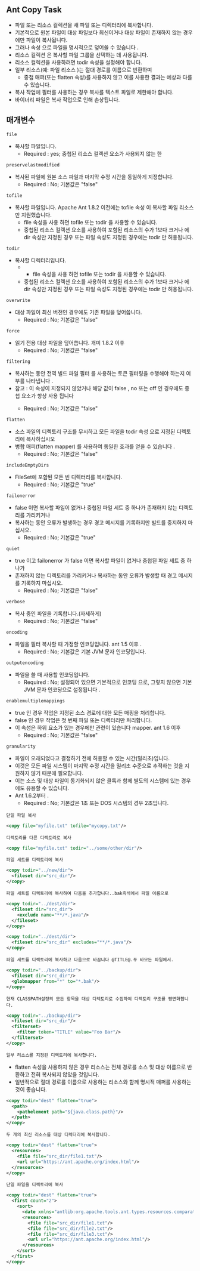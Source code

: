 ## Ant Copy Task
- 파일 또는 리소스 컬렉션을 새 파일 또는 디렉터리에 복사합니다.
- 기본적으로 원본 파일이 대상 파일보다 최신이거나 대상 파일이 존재하지 않는 경우에만 파일이 복사됩니다.
- 그러나 속성 으로 파일을 명시적으로 덮어쓸 수 있습니다 .
- 리소스 컬렉션 은 복사할 파일 그룹을 선택하는 데 사용됩니다. 
- 리소스 컬렉션을 사용하려면 todir 속성을 설정해야 합니다. 
- 일부 리소스(예: 파일 리소스 )는 절대 경로를 이름으로 반환하며 
  - 중첩 매퍼(또는 flatten 속성)를 사용하지 않고 이를 사용한 결과는 예상과 다를 수 있습니다.
- 복사 작업에 필터를 사용하는 경우 복사를 텍스트 파일로 제한해야 합니다.
- 바이너리 파일은 복사 작업으로 인해 손상됩니다.
## 매개변수
` file `
- 복사할 파일입니다.
  - Required : yes; 중첩된 리소스 컬렉션 요소가 사용되지 않는 한 

` preservelastmodified `
- 복사된 파일에 원본 소스 파일과 마지막 수정 시간을 동일하게 지정합니다.
  - Required : No; 기본값은 "false"

` tofile `
- 복사할 파일입니다. Apache Ant 1.8.2 이전에는 tofile 속성 이 복사할 파일 리소스 만 지원했습니다.
  - file 속성을 사용 하면 tofile 또는 todir 을 사용할 수 있습니다.
  - 중첩된 리소스 컬렉션 요소를 사용하여 포함된 리소스의 수가 1보다 크거나 에 dir 속성만 지정된 <fileset>경우 또는 파일 속성도 지정된 경우에는 todir 만 허용됩니다.

` todir `
- 복사할 디렉터리입니다.
  - - file 속성을 사용 하면 tofile 또는 todir 을 사용할 수 있습니다.
  - 중첩된 리소스 컬렉션 요소를 사용하여 포함된 리소스의 수가 1보다 크거나 에 dir 속성만 지정된 <fileset>경우 또는 파일 속성도 지정된 경우에는 todir 만 허용됩니다.

` overwrite `
- 대상 파일이 최신 버전인 경우에도 기존 파일을 덮어씁니다.
  - Required : No; 기본값은 "false"

` force `
- 읽기 전용 대상 파일을 덮어씁니다. 개미 1.8.2 이후
  - Required : No; 기본값은 "false"

` filtering `
- 복사하는 동안 전역 빌드 파일 필터 를 사용하는 토큰 필터링을 수행해야 하는지 여부를 나타냅니다 . 
- 참고 : 이 속성이 지정되지 않았거나 해당 값이 false , no 또는 off 인 경우에도 중첩 <filterset>요소가 항상 사용 됩니다
  - Required : No; 기본값은 "false"

` flatten `
- 소스 파일의 디렉토리 구조를 무시하고 모든 파일을 todir 속성 으로 지정된 디렉토리에 복사하십시오 
- 병합 매퍼(flatten mapper) 를 사용하여 동일한 효과를 얻을 수 있습니다 .
  - Required : No; 기본값은 "false"

` includeEmptyDirs `
- FileSet에 포함된 모든 빈 디렉터리를 복사합니다.
  - Required : No; 기본값은 "true"

` failonerror `
- false 이면 복사할 파일이 없거나 중첩된 파일 세트 중 하나가 존재하지 않는 디렉토리를 가리키거나 
- 복사하는 동안 오류가 발생하는 경우 경고 메시지를 기록하지만 빌드를 중지하지 마십시오.
  - Required : No; 기본값은 "true"

` quiet `
- true 이고 failonerror 가 false 이면 복사할 파일이 없거나 중첩된 파일 세트 중 하나가
- 존재하지 않는 디렉토리를 가리키거나 복사하는 동안 오류가 발생할 때 경고 메시지를 기록하지 마십시오. 
  - Required : No; 기본값은 "false"

` verbose `
- 복사 중인 파일을 기록합니다.(자세하게)
  - Required : No; 기본값은 "false"

` encoding `
- 파일을 필터 복사할 때 가정할 인코딩입니다. ant 1.5 이후 .
  - Required : No; 기본값은 기본 JVM 문자 인코딩입니다.

` outputencoding `
- 파일을 쓸 때 사용할 인코딩입니다. 
  - Required : No; 설정되어 있으면 기본적으로 인코딩 으로, 그렇지 않으면 기본 JVM 문자 인코딩으로 설정됩니다 .

` enablemultiplemappings `
- true 인 경우 작업은 지정된 소스 경로에 대한 모든 매핑을 처리합니다.
- false 인 경우 작업은 첫 번째 파일 또는 디렉터리만 처리합니다.
- 이 속성은 하위 요소가 있는 경우에만 관련이 있습니다 mapper. ant 1.6 이후
  - Required : No; 기본값은 "false"

` granularity `
- 파일이 오래되었다고 결정하기 전에 허용할 수 있는 시간(밀리초)입니다.
- 이것은 모든 파일 시스템이 마지막 수정 시간을 밀리초 수준으로 추적하는 것을 지원하지 않기 때문에 필요합니다. 
- 이는 소스 및 대상 파일이 동기화되지 않은 클록과 함께 별도의 시스템에 있는 경우에도 유용할 수 있습니다.
- Ant 1.6.2부터 .
  - Required : No; 기본값은 1초 또는 DOS 시스템의 경우 2초입니다.


` 단일 파일 복사 `
```xml
<copy file="myfile.txt" tofile="mycopy.txt"/>
```

` 디렉토리를 다른 디렉토리로 복사 `
```xml
<copy file="myfile.txt" todir="../some/other/dir"/>
```

` 파일 세트를 디렉토리에 복사 `
```xml
<copy todir="../new/dir">
  <fileset dir="src_dir"/>
</copy>
```

` 파일 세트를 디렉토리에 복사하여 다음을 추가합니다..bak즉석에서 파일 이름으로 `
```xml
<copy todir="../dest/dir">
  <fileset dir="src_dir">
    <exclude name="**/*.java"/>
  </fileset>
</copy>

<copy todir="../dest/dir">
  <fileset dir="src_dir" excludes="**/*.java"/>
</copy>
```

` 파일 세트를 디렉토리에 복사하고 다음으로 바꿉니다 @TITLE@.푸 바모든 파일에서. `
```xml
<copy todir="../backup/dir">
  <fileset dir="src_dir"/>
  <globmapper from="*" to="*.bak"/>
</copy>
```

` 현재 CLASSPATH설정의 모든 항목을 대상 디렉토리로 수집하여 디렉토리 구조를 평면화합니다. `
```xml
<copy todir="../backup/dir">
  <fileset dir="src_dir"/>
  <filterset>
    <filter token="TITLE" value="Foo Bar"/>
  </filterset>
</copy>
```

` 일부 리소스를 지정된 디렉토리에 복사합니다. `
- flatten 속성을 사용하지 않은 경우 <file> 리소스는 전체 경로를 소스 및 대상 이름으로 반환하고 전혀 복사되지 않았을 것입니다.
- 일반적으로 절대 경로를 이름으로 사용하는 리소스와 함께 명시적 매퍼를 사용하는 것이 좋습니다.
```xml
<copy todir="dest" flatten="true">
  <path>
    <pathelement path="${java.class.path}"/>
  </path>
</copy>
```

` 두 개의 최신 리소스를 대상 디렉터리에 복사합니다. `
```xml
<copy todir="dest" flatten="true">
  <resources>
    <file file="src_dir/file1.txt"/>
    <url url="https://ant.apache.org/index.html"/>
  </resources>
</copy>
```

` 단일 파일을 디렉토리에 복사 `
```xml
<copy todir="dest" flatten="true">
  <first count="2">
    <sort>
      <date xmlns="antlib:org.apache.tools.ant.types.resources.comparators"/>
      <resources>
        <file file="src_dir/file1.txt"/>
        <file file="src_dir/file2.txt"/>
        <file file="src_dir/file3.txt"/>
        <url url="https://ant.apache.org/index.html"/>
      </resources>
    </sort>
  </first>
</copy>
```

